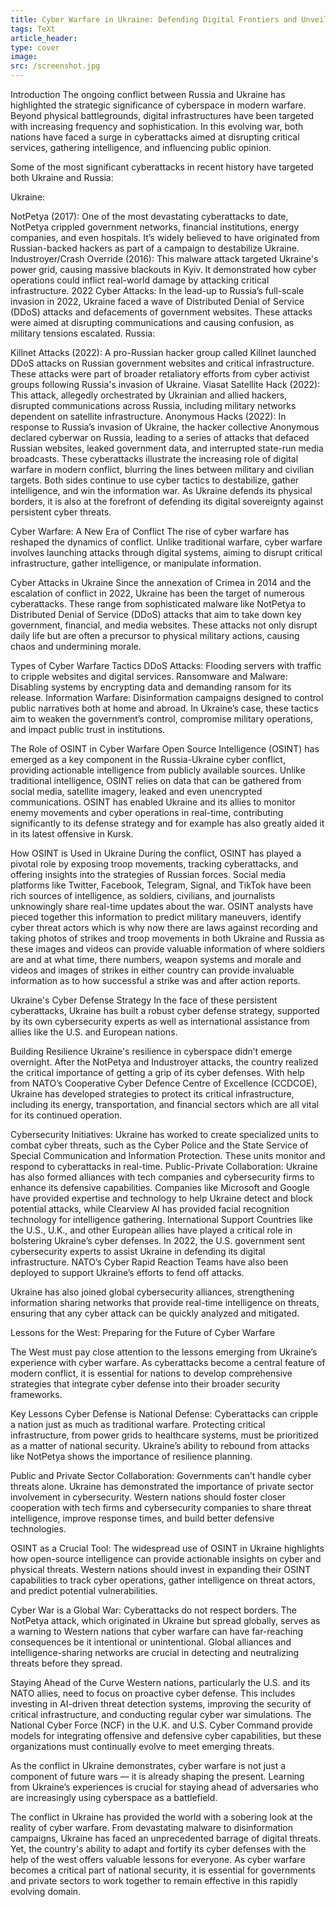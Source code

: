 ```yaml
---
title: Cyber Warfare in Ukraine: Defending Digital Frontiers and Unveiling the OSINT Revolution
tags: TeXt
article_header:
type: cover
image:
src: /screenshot.jpg
---
```


Introduction
The ongoing conflict between Russia and Ukraine has highlighted the strategic significance of cyberspace in modern warfare. Beyond physical battlegrounds, digital infrastructures have been targeted with increasing frequency and sophistication. In this evolving war, both nations have faced a surge in cyberattacks aimed at disrupting critical services, gathering intelligence, and influencing public opinion.

Some of the most significant cyberattacks in recent history have targeted both Ukraine and Russia:

Ukraine:

NotPetya (2017): One of the most devastating cyberattacks to date, NotPetya crippled government networks, financial institutions, energy companies, and even hospitals. It’s widely believed to have originated from Russian-backed hackers as part of a campaign to destabilize Ukraine.
Industroyer/Crash Override (2016): This malware attack targeted Ukraine's power grid, causing massive blackouts in Kyiv. It demonstrated how cyber operations could inflict real-world damage by attacking critical infrastructure.
2022 Cyber Attacks: In the lead-up to Russia’s full-scale invasion in 2022, Ukraine faced a wave of Distributed Denial of Service (DDoS) attacks and defacements of government websites. These attacks were aimed at disrupting communications and causing confusion, as military tensions escalated.
Russia:

Killnet Attacks (2022): A pro-Russian hacker group called Killnet launched DDoS attacks on Russian government websites and critical infrastructure. These attacks were part of broader retaliatory efforts from cyber activist groups following Russia's invasion of Ukraine.
Viasat Satellite Hack (2022): This attack, allegedly orchestrated by Ukrainian and allied hackers, disrupted communications across Russia, including military networks dependent on satellite infrastructure.
Anonymous Hacks (2022): In response to Russia’s invasion of Ukraine, the hacker collective Anonymous declared cyberwar on Russia, leading to a series of attacks that defaced Russian websites, leaked government data, and interrupted state-run media broadcasts.
These cyberattacks illustrate the increasing role of digital warfare in modern conflict, blurring the lines between military and civilian targets. Both sides continue to use cyber tactics to destabilize, gather intelligence, and win the information war. As Ukraine defends its physical borders, it is also at the forefront of defending its digital sovereignty against persistent cyber threats.

Cyber Warfare: A New Era of Conflict
The rise of cyber warfare has reshaped the dynamics of conflict. Unlike traditional warfare, cyber warfare involves launching attacks through digital systems, aiming to disrupt critical infrastructure, gather intelligence, or manipulate information.

Cyber Attacks in Ukraine
Since the annexation of Crimea in 2014 and the escalation of conflict in 2022, Ukraine has been the target of numerous cyberattacks. These range from sophisticated malware like NotPetya to Distributed Denial of Service (DDoS) attacks that aim to take down key government, financial, and media websites. These attacks not only disrupt daily life but are often a precursor to physical military actions, causing chaos and undermining morale.

Types of Cyber Warfare Tactics
DDoS Attacks: Flooding servers with traffic to cripple websites and digital services.
Ransomware and Malware: Disabling systems by encrypting data and demanding ransom for its release.
Information Warfare: Disinformation campaigns designed to control public narratives both at home and abroad.
In Ukraine’s case, these tactics aim to weaken the government’s control, compromise military operations, and impact public trust in institutions.

The Role of OSINT in Cyber Warfare
Open Source Intelligence (OSINT) has emerged as a key component in the Russia-Ukraine cyber conflict, providing actionable intelligence from publicly available sources. Unlike traditional intelligence, OSINT relies on data that can be gathered from social media, satellite imagery, leaked and even unencrypted communications. OSINT has enabled Ukraine and its allies to monitor enemy movements and cyber operations in real-time, contributing significantly to its defense strategy and for example has also greatly aided it in its latest offensive in Kursk.

How OSINT is Used in Ukraine
During the conflict, OSINT has played a pivotal role by exposing troop movements, tracking cyberattacks, and offering insights into the strategies of Russian forces. Social media platforms like Twitter, Facebook, Telegram, Signal, and TikTok have been rich sources of intelligence, as soldiers, civilians, and journalists unknowingly share real-time updates about the war. OSINT analysts have pieced together this information to predict military maneuvers, identify cyber threat actors which is why now there are laws against recording and taking photos of strikes and troop movements in both Ukraine and Russia as these images and videos can provide valuable information of where soldiers are and at what time, there numbers, weapon systems and morale and videos and images of strikes in either country can provide invaluable information as to how successful a strike was and after action reports.



Ukraine's Cyber Defense Strategy
In the face of these persistent cyberattacks, Ukraine has built a robust cyber defense strategy, supported by its own cybersecurity experts as well as international assistance from allies like the U.S. and European nations.

Building Resilience
Ukraine's resilience in cyberspace didn’t emerge overnight. After the NotPetya and Industroyer attacks, the country realized the critical importance of getting a grip of its cyber defenses. With help from NATO’s Cooperative Cyber Defence Centre of Excellence (CCDCOE), Ukraine has developed strategies to protect its critical infrastructure, including its energy, transportation, and financial sectors which are all vital for its continued operation.

Cybersecurity Initiatives: Ukraine has worked to create specialized units to combat cyber threats, such as the Cyber Police and the State Service of Special Communication and Information Protection. These units monitor and respond to cyberattacks in real-time.
Public-Private Collaboration: Ukraine has also formed alliances with tech companies and cybersecurity firms to enhance its defensive capabilities. Companies like Microsoft and Google have provided expertise and technology to help Ukraine detect and block potential attacks, while Clearview AI has provided facial recognition technology for intelligence gathering.
International Support
Countries like the U.S., U.K., and other European allies have played a critical role in bolstering Ukraine’s cyber defenses. In 2022, the U.S. government sent cybersecurity experts to assist Ukraine in defending its digital infrastructure. NATO’s Cyber Rapid Reaction Teams have also been deployed to support Ukraine’s efforts to fend off attacks.

Ukraine has also joined global cybersecurity alliances, strengthening information sharing networks that provide real-time intelligence on threats, ensuring that any cyber attack can be quickly analyzed and mitigated.

Lessons for the West: Preparing for the Future of Cyber Warfare

The West must pay close attention to the lessons emerging from Ukraine’s experience with cyber warfare. As cyberattacks become a central feature of modern conflict, it is essential for nations to develop comprehensive strategies that integrate cyber defense into their broader security frameworks.

Key Lessons
Cyber Defense is National Defense: Cyberattacks can cripple a nation just as much as traditional warfare. Protecting critical infrastructure, from power grids to healthcare systems, must be prioritized as a matter of national security. Ukraine’s ability to rebound from attacks like NotPetya shows the importance of resilience planning.

Public and Private Sector Collaboration: Governments can’t handle cyber threats alone. Ukraine has demonstrated the importance of private sector involvement in cybersecurity. Western nations should foster closer cooperation with tech firms and cybersecurity companies to share threat intelligence, improve response times, and build better defensive technologies.

OSINT as a Crucial Tool: The widespread use of OSINT in Ukraine highlights how open-source intelligence can provide actionable insights on cyber and physical threats. Western nations should invest in expanding their OSINT capabilities to track cyber operations, gather intelligence on threat actors, and predict potential vulnerabilities.

Cyber War is a Global War: Cyberattacks do not respect borders. The NotPetya attack, which originated in Ukraine but spread globally, serves as a warning to Western nations that cyber warfare can have far-reaching consequences be it intentional or unintentional. Global alliances and intelligence-sharing networks are crucial in detecting and neutralizing threats before they spread.

Staying Ahead of the Curve
Western nations, particularly the U.S. and its NATO allies, need to focus on proactive cyber defense. This includes investing in AI-driven threat detection systems, improving the security of critical infrastructure, and conducting regular cyber war simulations. The National Cyber Force (NCF) in the U.K. and U.S. Cyber Command provide models for integrating offensive and defensive cyber capabilities, but these organizations must continually evolve to meet emerging threats.

As the conflict in Ukraine demonstrates, cyber warfare is not just a component of future wars — it is already shaping the present. Learning from Ukraine’s experiences is crucial for staying ahead of adversaries who are increasingly using cyberspace as a battlefield.

The conflict in Ukraine has provided the world with a sobering look at the reality of cyber warfare. From devastating malware to disinformation campaigns, Ukraine has faced an unprecedented barrage of digital threats. Yet, the country's ability to adapt and fortify its cyber defenses with the help of the west offers valuable lessons for everyone. As cyber warfare becomes a critical part of national security, it is essential for governments and private sectors to work together to remain effective in this rapidly evolving domain.


<!--more-->
